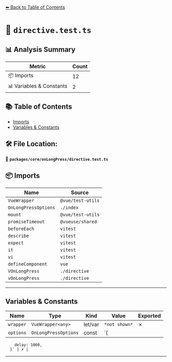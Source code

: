 [⬅️ Back to Table of Contents](../../../index.md)

# 📄 `directive.test.ts`

## 📊 Analysis Summary

| Metric | Count |
|--------|-------|
| 📦 Imports | 12 |
| 📊 Variables & Constants | 2 |

## 📚 Table of Contents

- [Imports](#imports)
- [Variables & Constants](#variables-constants)

## 🛠️ File Location:
📂 **`packages/core/onLongPress/directive.test.ts`**

## 📦 Imports

| Name | Source |
|------|--------|
| `VueWrapper` | `@vue/test-utils` |
| `OnLongPressOptions` | `./index` |
| `mount` | `@vue/test-utils` |
| `promiseTimeout` | `@vueuse/shared` |
| `beforeEach` | `vitest` |
| `describe` | `vitest` |
| `expect` | `vitest` |
| `it` | `vitest` |
| `vi` | `vitest` |
| `defineComponent` | `vue` |
| `VOnLongPress` | `./directive` |
| `vOnLongPress` | `./directive` |


---

## Variables & Constants

| Name | Type | Kind | Value | Exported |
|------|------|------|-------|----------|
| `wrapper` | `VueWrapper<any>` | let/var | `*not shown*` | ✗ |
| `options` | `OnLongPressOptions` | const | `{
        delay: 1000,
      }` | ✗ |


---